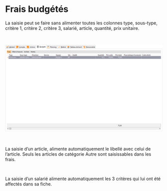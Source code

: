 # Frais budgétés

La saisie peut se faire sans alimenter toutes les colonnes type, sous-type, 
 critère 1, critère 2, critère 3, salarié, article, quantité, prix unitaire.


 


![](Frais.png)


 


La saisie d’un article, alimente automatiquement le libellé avec celui 
 de l’article. Seuls les articles de catégorie Autre sont saisissables 
 dans les frais.


 


La saisie d’un salarié alimente automatiquement les 3 critères qui lui 
 ont été affectés dans sa fiche.


